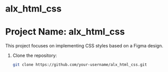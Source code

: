 # alx_html_css
# Project Name: alx_html_css

This project focuses on implementing CSS styles based on a Figma design.

1. Clone the repository:
   ```bash
   git clone https://github.com/your-username/alx_html_css.git
